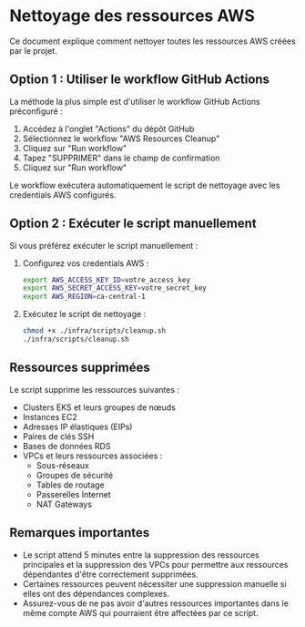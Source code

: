 # Nettoyage des ressources AWS

Ce document explique comment nettoyer toutes les ressources AWS créées par le projet.

## Option 1 : Utiliser le workflow GitHub Actions

La méthode la plus simple est d'utiliser le workflow GitHub Actions préconfiguré :

1. Accédez à l'onglet "Actions" du dépôt GitHub
2. Sélectionnez le workflow "AWS Resources Cleanup"
3. Cliquez sur "Run workflow"
4. Tapez "SUPPRIMER" dans le champ de confirmation
5. Cliquez sur "Run workflow"

Le workflow exécutera automatiquement le script de nettoyage avec les credentials AWS configurés.

## Option 2 : Exécuter le script manuellement

Si vous préférez exécuter le script manuellement :

1. Configurez vos credentials AWS :
   ```bash
   export AWS_ACCESS_KEY_ID=votre_access_key
   export AWS_SECRET_ACCESS_KEY=votre_secret_key
   export AWS_REGION=ca-central-1
   ```

2. Exécutez le script de nettoyage :
   ```bash
   chmod +x ./infra/scripts/cleanup.sh
   ./infra/scripts/cleanup.sh
   ```

## Ressources supprimées

Le script supprime les ressources suivantes :

- Clusters EKS et leurs groupes de nœuds
- Instances EC2
- Adresses IP élastiques (EIPs)
- Paires de clés SSH
- Bases de données RDS
- VPCs et leurs ressources associées :
  - Sous-réseaux
  - Groupes de sécurité
  - Tables de routage
  - Passerelles Internet
  - NAT Gateways

## Remarques importantes

- Le script attend 5 minutes entre la suppression des ressources principales et la suppression des VPCs pour permettre aux ressources dépendantes d'être correctement supprimées.
- Certaines ressources peuvent nécessiter une suppression manuelle si elles ont des dépendances complexes.
- Assurez-vous de ne pas avoir d'autres ressources importantes dans le même compte AWS qui pourraient être affectées par ce script.
